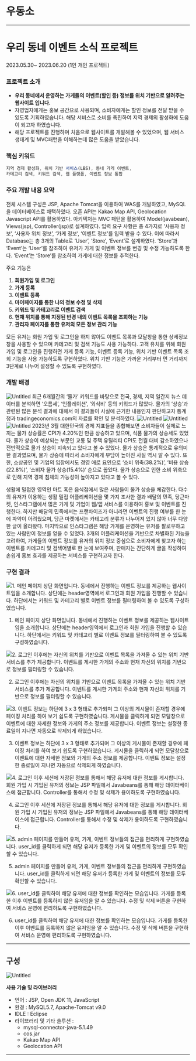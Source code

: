 # 우동소

---

# 우리 동네 이벤트 소식 프로젝트

2023.05.30~ 2023.06.20 (1인 개인 프로젝트)

### 프로젝트 소개

- **우리 동네에서 운영하는 가게들의 이벤트(할인 등) 정보를 위치 기반으로 알려주는 웹사이트 입니다.**
- 자영업자에게는 홍보 공간으로 사용되며, 소비자에게는 할인 정보를 전달 받을 수 있도록 기획하였습니다. 해당 서비스로 소비를 촉진하여 지역 경제의 활성화에 도움이 되고자 하였습니다.
- 해당 프로젝트를 진행하며 처음으로 웹사이트를 개발해볼 수 있었으며, 웹 서비스 생태계 및 MVC패턴을 이해하는데 많은 도움을 받았습니다.

### 핵심 키워드

```jsx
지역 경제 활성화, 위치 기반 서비스(LBS), 동네 가게 이벤트,
카테고리 검색, 키워드 검색, 웹 플랫폼, 이벤트 정보 통합
```

### **주요 개발 내용 요약**

전체 시스템 구성은 JSP, Apache Tomcat을 이용하여 WAS를 개발하였고, MySQL을 데이터베이스로 채택하였다. 오픈 API는 Kakao Map API, Geolocation Javascript API를 활용하였다. 아키텍처는 MVC 패턴을 활용하여 Model(javabean), Views(jsp), Controller(jsp)로 설계하였다. 입력 요구 사항은 총 4가지로 ‘사용자 정보’, ‘사용자 위치 정보’, ‘가게 정보’, ‘이벤트 정보’를 입력 받을 수 있다. 이에 따라서 Database는 총 3개의 Table로 ‘User’, ‘Store’, ‘Event’로 설계하였다. ‘Store’과 ‘Event’는 ‘User’를 참조하여 유저가 가게 및 이벤트 정보를 변경 및 수정 가능하도록 한다. ‘Event’는 ‘Store’를 참조하여 가게에 대한 정보를 추적한다. 

주요 기능은 

1. **회원가입 및 로그인** 
2. **가게 등록** 
3. **이벤트 등록** 
4. **마이페이지를 통한 나의 정보 수정 및 삭제**
5. **키워드 및 카테고리로 이벤트 검색** 
6. **현재 위치를 통해 지정된 반경 내의 이벤트 목록을 조회하는 기능** 
7. **관리자 페이지를 통한 유저의 모든 정보 관리 기능**

모든 유저는 회원 가입 및 로그인을 하지 않아도 이벤트 목록과 모달창을 통한 상세정보창을 사용할 수 있으며 카테고리 및 검색 기능도 사용 가능하다. 고객 유치를 위해 회원 가입 및 로그인을 진행하면 가게 등록 기능, 이벤트 등록 기능, 위치 기반 이벤트 목록 조회 기능을 사용 가능하도록 구현하였다. 위치 기반 기능은 가까운 거리부터 먼 거리까지 3단계로 나누어 설정할 수 있도록 구현하였다.

### 개발 배경
![Untitled](https://prod-files-secure.s3.us-west-2.amazonaws.com/9ca44c04-0921-4880-961d-a01b803e9bf1/e194ef0c-4ead-4427-b72c-73b44a185c06/Untitled.png)
최근 6개월간의 ‘물가’ 키워드를 바탕으로 전국, 경제, 지역 일간지 뉴스 데이터를 분석하면 ‘오름세’, ‘인플레이션’, ‘외식비’ 등의 키워드가 많았다. 물가의 ‘상승’과 관련된 많은 분석 결과에 대해서 이 결과들이 사실에 근거한 내용인지 판단하고자 통계청과 tradingeconomics.com의 자료를 확인 및 분석하였다.
![Untitled](https://prod-files-secure.s3.us-west-2.amazonaws.com/9ca44c04-0921-4880-961d-a01b803e9bf1/95631d25-ef35-4e60-ad64-799bb12441e2/Untitled.png)
![Untitled](https://prod-files-secure.s3.us-west-2.amazonaws.com/9ca44c04-0921-4880-961d-a01b803e9bf1/bbb219a5-4c2c-4a9f-b16e-ee0f70674c46/Untitled.png)
![Untitled](https://prod-files-secure.s3.us-west-2.amazonaws.com/9ca44c04-0921-4880-961d-a01b803e9bf1/d2e96a2c-8604-44d6-ad11-9e6238d3a8b0/Untitled.png)
2023년 3월 대한민국의 경제 지표들을 종합해보면 소비자들이 실제로 느끼는 물가 상승률은 CPI가 4.20%인 만큼 상승하고 있으며, 식품 물가의 상승세도 있었다. 물가 상승이 예상되는 부문인 교통 및 주택 유틸리티 CPI도 전월 대비 감소하였으나 전반적으로 물가 상승이 지속되고 있다고 볼 수 있었다. 물가 상승은 통계적으로 유의미한 결과였으며, 물가 상승에 따라서 소비자에게 부담이 높아진 사실 역시 알 수 있다. 또한, 소상공인 및 기업의 입장에서도 경영 애로 요인으로 ‘소비 위축(38.2%)’, ‘비용 상승(22.8%)’, ‘소비자 물가 상승(15.4%)’ 순으로 꼽았다. 물가 상승으로 인한 소비 위축으로 인해 지역 경제 침체의 가능성이 높아지고 있다고 볼 수 있다.

생활에 밀접한 영역인 마트 혹은 음식점에서 많은 사람들이 물가 상승을 체감한다. 다수의 유저가 이용하는 생활 밀접 어플리케이션을 몇 가지 조사한 결과 배달의 민족, 당근마켓, 인스타그램에서 많은 가게 및 기업이 웹/앱 서비스를 이용하여 홍보 및 이벤트를 진행한다. 하지만 배달의 민족에서는 프랜차이즈가 아니라면 이벤트의 진행 여부를 한 눈에 파악이 어려웠으며, 당근 마켓에서는 카테고리 분류가 나누어져 있지 않아 너무 다양한 글이 올라왔다. 마지막으로 인스타그램은 해당 가게를 운영하는 유저를 팔로우하고 있는 사람만이 정보를 얻을 수 있었다. 3개의 어플리케이션을 기반으로 차별화된 기능을 고려하여, 가게들의 이벤트 정보를 유저의 위치 정보 중심으로 소비자에게 찾고자 하는 이벤트를 카테고리 및 검색어별로 한 눈에 보여주며, 판매자는 간단하게 글을 작성하여 손쉽게 홍보 효과를 제공하는 서비스를 구현하고자 한다.

### 구현 결과

![ 1. 메인 페이지 상단 화면입니다. 
동네에서 진행하는 이벤트 정보를 제공하는 웹사이트임을 소개합니다.
상단에는 header영역에서 로그인과 회원 가입을 진행할 수 있습니다.
하단에서는 키워드 및 카테고리 별로 이벤트 정보를 필터링하여 볼 수 있도록 구성하였습니다.](https://s3-us-west-2.amazonaws.com/secure.notion-static.com/3997df6d-8f49-4a80-a5ef-4e07c1618317/Untitled.png)

 1. 메인 페이지 상단 화면입니다. 
동네에서 진행하는 이벤트 정보를 제공하는 웹사이트임을 소개합니다.
상단에는 header영역에서 로그인과 회원 가입을 진행할 수 있습니다.
하단에서는 키워드 및 카테고리 별로 이벤트 정보를 필터링하여 볼 수 있도록 구성하였습니다.

![ 2. 로그인 이후에는 자신의 위치를 기반으로 이벤트 목록을 가져올 수 있는 위치 기반 서비스를 추가 제공합니다. 이벤트를 게시한 가게의 주소와 현재 자신의 위치를 기반으로 정보를 필터링할 수 있습니다.](https://s3-us-west-2.amazonaws.com/secure.notion-static.com/ddd7eac5-0e55-454c-8787-dd9c782fc74d/Untitled.png)

 2. 로그인 이후에는 자신의 위치를 기반으로 이벤트 목록을 가져올 수 있는 위치 기반 서비스를 추가 제공합니다. 이벤트를 게시한 가게의 주소와 현재 자신의 위치를 기반으로 정보를 필터링할 수 있습니다.

![ 3. 이벤트 정보는 하단에 3 x 3 형태로 추가되며 그 이상의 게시물이 존재할 경우에 페이징 처리를 하여 보기 쉽도록 구현하였습니다. 게시물을 클릭하게 되면 모달창으로 이벤트에 대한 자세한 정보와 가게의 주소 정보를 제공합니다. 이벤트 정보는 설정한 종료일이 지나면 자동으로 삭제되게 하였습니다.](https://s3-us-west-2.amazonaws.com/secure.notion-static.com/d9e32873-7d38-40c6-a13d-e2c9af4aa56d/Untitled.png)

 3. 이벤트 정보는 하단에 3 x 3 형태로 추가되며 그 이상의 게시물이 존재할 경우에 페이징 처리를 하여 보기 쉽도록 구현하였습니다. 게시물을 클릭하게 되면 모달창으로 이벤트에 대한 자세한 정보와 가게의 주소 정보를 제공합니다. 이벤트 정보는 설정한 종료일이 지나면 자동으로 삭제되게 하였습니다.

![ 4. 로그인 이후 세션에 저장된 정보를 통해서 해당 유저에 대한 정보를 게시합니다. 회원 가입 시 기입된 유저의 정보는 JSP 파일에서 Javabeans를 통해 해당 데이터베이스에 접근합니다. Controller를 통해서 수정 및 삭제가 용이하도록 구현하였습니다. ](https://s3-us-west-2.amazonaws.com/secure.notion-static.com/55acd467-ba6a-4b53-8c14-29f8edaad501/Untitled.png)

 4. 로그인 이후 세션에 저장된 정보를 통해서 해당 유저에 대한 정보를 게시합니다. 회원 가입 시 기입된 유저의 정보는 JSP 파일에서 Javabeans를 통해 해당 데이터베이스에 접근합니다. Controller를 통해서 수정 및 삭제가 용이하도록 구현하였습니다.

![ 5. admin 페이지를 만들어 유저, 가게, 이벤트 정보들의 접근을 편리하게 구현하였습니다. 
user_id를 클릭하게 되면 해당 유저가 등록한 가게 및 이벤트의 정보를 모두 확인할 수 있습니다.](https://s3-us-west-2.amazonaws.com/secure.notion-static.com/39fac224-e8df-4542-9742-a0e7a778e4ff/Untitled.png)

 5. admin 페이지를 만들어 유저, 가게, 이벤트 정보들의 접근을 편리하게 구현하였습니다. 
user_id를 클릭하게 되면 해당 유저가 등록한 가게 및 이벤트의 정보를 모두 확인할 수 있습니다.

![ 6. user_id를 클릭하여 해당 유저에 대한 정보를 확인하는 모습입니다.
가게를 등록한 이후 이벤트를 등록하지 않은 유저임을 알 수 있습니다.
수정 및 삭제 버튼을 구현하여 서비스 운영에 편리하도록 구현하였습니다.](https://s3-us-west-2.amazonaws.com/secure.notion-static.com/22cc2ff1-6739-46f0-919d-a7e75b44caa6/Untitled.png)

 6. user_id를 클릭하여 해당 유저에 대한 정보를 확인하는 모습입니다.
가게를 등록한 이후 이벤트를 등록하지 않은 유저임을 알 수 있습니다.
수정 및 삭제 버튼을 구현하여 서비스 운영에 편리하도록 구현하였습니다.

---

## 구성

![Untitled](https://s3-us-west-2.amazonaws.com/secure.notion-static.com/87e60562-216a-47de-9d3c-7697e1d5cfbd/Untitled.png)

**사용 기술 및 라이브러리**

- 언어 : JSP, Open JDK 11, JavaScript
- 환경 : MySQL5.7, Apache-Tomcat v9.0
- IDLE : Eclipse
- 라이브러리 및 기타 솔루션 :
    - mysql-connector-java-5.1.49
    - cos.jar
    - Kakao Map API
    - Geolocation API

---
